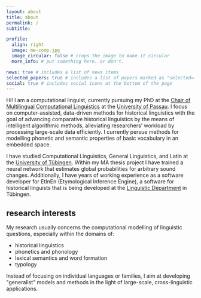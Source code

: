 ```yaml
---
layout: about
title: about
permalink: /
subtitle: 

profile:
  align: right
  image: me-comp.jpg
  image_circular: false # crops the image to make it circular
  more_info: # put something here. or don't.

news: true # includes a list of news items
selected_papers: true # includes a list of papers marked as "selected={true}"
social: true # includes social icons at the bottom of the page
---
```


Hi! I am a computational linguist, currently pursuing my PhD at the [Chair of Multilingual Computational Linguistics](https://www.geku.uni-passau.de/en/mcl/) at the [University of Passau](https://www.uni-passau.de/en/). I focus on computer-assisted, data-driven methods for historical linguistics with the goal of advancing comparative historical linguistics by the means of intelligent algorithmic methods, alleviating researchers’ workload by processing large-scale data efficiently. I currently persue methods for modelling phonetic and semantic properties of basic vocabulary in an embedded space.

I have studied Computational Linguistics, General Linguistics, and Latin at the [University of Tübingen](https://uni-tuebingen.de/en/). Within my MA thesis project I have trained a neural network that estimates global probabilities for arbitrary sound changes. Additionally, I have years of working experience as a software developer for EtInEn (Etymological Inference Engine), a software for historical linguists that is being developed at the [Linguistic Department](https://uni-tuebingen.de/en/faculties/faculty-of-humanities/departments/modern-languages/department-of-linguistics/) in Tübingen.

## research interests

My research usually concerns the computational modelling of linguistic questions, especially within the domains of:
* historical linguistics
* phonetics and phonology
* lexical semantics and word formation
* typology

Instead of focusing on individual languages or families, I aim at developing "generalist" models and methods in the light of large-scale, cross-linguistic applications.